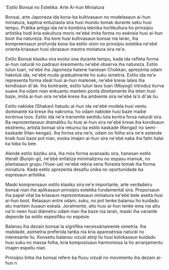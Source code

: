 'Estilo Bonsai no Estetika: Arte Ai-hun Miniatura

Bonsai, arte Japoneza ida kona-ba kultivasaun no modelasaun ai-hun miniatura, kaptiva entuziasta sira husi mundu tomak durante seku husi tempu. Prátika antiga ida ne'e kombina teknika hortikultura ho prinsípiu artistika hodi kria eskultura moris ne'ebé imita forma no esénsia husi ai-hun boot iha natureza. Iha kore husi kultivasaun bonsai nia laran, iha kompreensaun profunda kona-ba estilo oioin no prinsípiu estetika ne'ebé orienta kriasaun husi obrasaun mestra miniatura sira ne'e.

Estilo Bonsai klasiku sira evolui ona durante tempu, kada ida refleta forma ai-hun naturál no padraun kresimentu ne'ebé observa iha natureza. Estilo tulun tuan, ne'ebé iha Japoneza hatene hanesan Chokkan, aprezenta odam hakotuk ida, ne'ebé muda gradualmente ho suku simetria. Estilo ida ne'e representa forma ideál husi ai-hun matenek, ne'ebé krese lalais iha kondisaun di'ak. Iha kontraste, estilo tulun laos tuan (Moyogi) introduz kurva suave iha odam nian enkuantu mantein ponta direitamente iha leten husi baze, imita ai-hun sira ne'ebé krese iha ambiente sira ne'ebé la'o di'ak liu.

Estilo nakloke (Shakan) hatudu ai-hun ida ne'ebé modela husi ventu dominante ka krese iha nakroma, ho odam nakloke husi baze maibé kontinua loos. Estilo ida ne'e transmite sentidu luta kontra forsa naturál sira. Ba reprezentasaun dramátiku liu husi ai-hun sira ne'ebé krese iha kondisaun ekstremu, artista bonsai sira rekursu ba estilo kaskade (Kengai) no semi-kaskade (Han-kengai). Iha forma sira ne'e, odam no folha sira ne'e estende kraik husi baze pot nian, evoka imajen ai-hun sira ne'ebé naka iha fatin halai ka toba liu bee.

Alende estilo báziku sira, iha mós forma avansadu sira, hanesan estilo literati (Bunjin-gi), ne'ebé enfatiza minimalizmu no espasu mamuk, no plantasaun grupu (Yose-ue) ne'ebé rekria sena floresta tomak iha forma miniatura. Kada estilo aprezenta desafiu únika no oportunidade ba espresaun artístika.

Maski komprensaun estilo klasiku sira ne'e importante, arte verdadeiru bonsai nian iha aplikasaun prinsípiu estetika fundamentál sira. Proporsaun iha papel vital ba kriasaun reprezentasaun miniatura ne'ebé bele aseita husi ai-hun boot. Relasaun entre odam, suku, no pot tenke balansu ho kuidadu atu mantein ilusaun eskala. Jeralmente, altu husi ai-hun tenke ema nia altu na'in neen husi diámetru odam nian iha baze nia laran, maski iha variante depende ba estilo espesífiku no espésie.

Balansu iha dezain bonsai la signifika necessáriamente simetria. Iha realidade, asimetria preferida tanba nia kria aparesénsia naturál no interesante liu. Konseitu balansu vizuál atinji liu husi kolokasaun kuidadu husi suku no massa folha, kria kompozisaun harmoniosa la ho arranjamentu imajen espellu nian.

Prinsípiu linha iha bonsai refere ba fluxu vizuál no movimentu iha dezain ai-hun n
